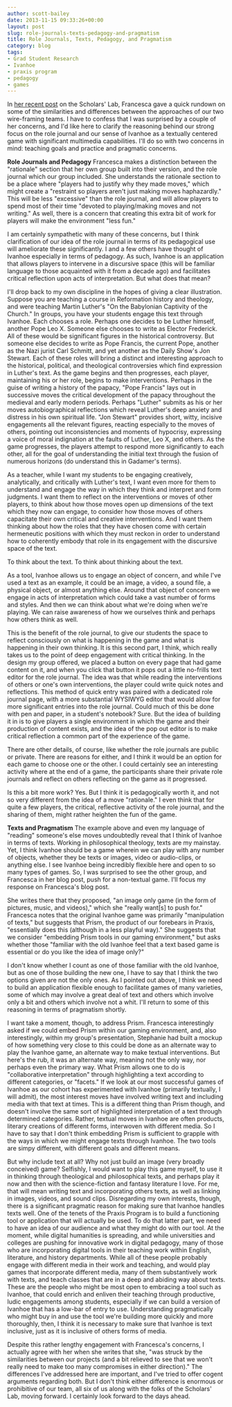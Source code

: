```yaml
---
author: scott-bailey
date: 2013-11-15 09:33:26+00:00
layout: post
slug: role-journals-texts-pedagogy-and-pragmatism
title: Role Journals, Texts, Pedagogy, and Pragmatism
category: blog
tags:
- Grad Student Research
- Ivanhoe
- praxis program
- pedagogy
- games
---
```


In [her recent post](http://www.scholarslab.org/grad-student-research/two-ivanhoes-one-direction/) on the Scholars' Lab, Francesca gave a quick rundown on some of the similarities and differences between the approaches of our two wire-framing teams. I have to confess that I was surprised by a couple of her concerns, and I'd like here to clarify the reasoning behind our strong focus on the role journal and our sense of Ivanhoe as a textually centered game with significant multimedia capabilities. I'll do so with two concerns in mind: teaching goals and practice and pragmatic concerns.

**Role Journals and Pedagogy**
Francesca makes a distinction between the "rationale" section that her own group built into their version, and the role journal which our group included. She understands the rationale section to be a place where "players had to justify why they made moves," which might create a "restraint so players aren't just making moves haphazardly." This will be less "excessive" than the role journal, and will allow players to spend most of their time "devoted to playing/making moves and not writing." As well, there is a concern that creating this extra bit of work for players will make the environment "less fun."

I am certainly sympathetic with many of these concerns, but I think clarification of our idea of the role journal in terms of its pedagogical use will ameliorate these significantly. I and a few others have thought of Ivanhoe especially in terms of pedagogy. As such, Ivanhoe is an application that allows players to intervene in a discursive space (this will be familiar language to those acquainted with it from a decade ago) and facilitates critical reflection upon acts of interpretation. But what does that mean?

I'll drop back to my own discipline in the hopes of giving a clear illustration. Suppose you are teaching a course in Reformation history and theology, and were teaching Martin Luther's "On the Babylonian Captivity of the Church." In groups, you have your students engage this text through Ivanhoe. Each chooses a role. Perhaps one decides to be Luther himself, another Pope Leo X. Someone else chooses to write as Elector Frederick. All of these would be significant figures in the historical controversy. But someone else decides to write as Pope Francis, the current Pope, another as the Nazi jurist Carl Schmitt, and yet another as the Daily Show's Jon Stewart. Each of these roles will bring a distinct and interesting approach to the historical, political, and theological controversies which find expression in Luther's text. As the game begins and then progresses, each player, maintaining his or her role, begins to make interventions. Perhaps in the guise of writing a history of the papacy, "Pope Francis" lays out in successive moves the critical development of the papacy throughout the medieval and early modern periods. Perhaps "Luther" submits as his or her moves autobiographical reflections which reveal Luther's deep anxiety and distress in his own spiritual life. "Jon Stewart" provides short, witty, incisive engagements all the relevant figures, reacting especially to the moves of others, pointing out inconsistencies and moments of hypocrisy, expressing a voice of moral indignation at the faults of Luther, Leo X, and others. As the game progresses, the players attempt to respond more significantly to each other, all for the goal of understanding the initial text through the fusion of numerous horizons (do understand this in Gadamer's terms).

As a teacher, while I want my students to be engaging creatively, analytically, and critically with Luther's text, I want even more for them to understand and engage the way in which they think and interpret and form judgments. I want them to reflect on the interventions or moves of other players, to think about how those moves open up dimensions of the text which they now can engage, to consider how those moves of others capacitate their own critical and creative interventions. And I want them thinking about how the roles that they have chosen come with certain hermeneutic positions with which they must reckon in order to understand how to coherently embody that role in its engagement with the discursive space of the text.

To think about the text. To think about thinking about the text.

As a tool, Ivanhoe allows us to engage an object of concern, and while I've used a text as an example, it could be an image, a video, a sound file, a physical object, or almost anything else. Around that object of concern we engage in acts of interpretation which could take a vast number of forms and styles. And then we can think about what we're doing when we're playing. We can raise awareness of how we ourselves think and perhaps how others think as well.

This is the benefit of the role journal, to give our students the space to reflect consciously on what is happening in the game and what is happening in their own thinking. It is this second part, I think, which really takes us to the point of deep engagement with critical thinking. In the design my group offered, we placed a button on every page that had game content on it, and when you click that button it pops out a little no-frills text editor for the role journal. The idea was that while reading the interventions of others or one's own interventions, the player could write quick notes and reflections. This method of quick entry was paired with a dedicated role journal page, with a more substantial WYSIWYG editor that would allow for more significant entries into the role journal. Could much of this be done with pen and paper, in a student's notebook? Sure. But the idea of building it in is to give players a single environment in which the game and their production of content exists, and the idea of the pop out editor is to make critical reflection a common part of the experience of the game.

There are other details, of course, like whether the role journals are public or private. There are reasons for either, and I think it would be an option for each game to choose one or the other. I could certainly see an interesting activity where at the end of a game, the participants share their private role journals and reflect on others reflecting on the game as it progressed.

Is this a bit more work? Yes. But I think it is pedagogically worth it, and not so very different from the idea of a move "rationale." I even think that for quite a few players, the critical, reflective activity of the role journal, and the sharing of them, might rather heighten the fun of the game.

**Texts and Pragmatism**
The example above and even my language of "reading" someone's else moves undoubtedly reveal that I think of Ivanhoe in terms of texts. Working in philosophical theology, texts are my mainstay. Yet, I think Ivanhoe should be a game wherein we can play with any number of objects, whether they be texts or images, video or audio-clips, or anything else. I see Ivanhoe being incredibly flexible here and open to so many types of games. So, I was surprised to see the other group, and Francesca in her blog post, push for a non-textual game. I'll focus my response on Francesca's blog post.

She writes there that they proposed, "an image only game (in the form of pictures, music, and videos)," which she "really want[s] to push for." Francesca notes that the original Ivanhoe game was primarily "manipulation of texts," but suggests that Prism, the product of our forebears in Praxis, "essentially does this (although in a less playful way)." She suggests that we consider "embedding Prism tools in our gaming environment," but asks whether those "familiar with the old Ivanhoe feel that a text based game is essential or do you like the idea of image only?"

I don't know whether I count as one of those familiar with the old Ivanhoe, but as one of those building the new one, I have to say that I think the two options given are not the only ones. As I pointed out above, I think we need to build an application flexible enough to facilitate games of many varieties, some of which may involve a great deal of text and others which involve only a bit and others which involve not a whit. I'll return to some of this reasoning in terms of pragmatism shortly.

I want take a moment, though, to address Prism. Francesca interestingly asked if we could embed Prism within our gaming environment, and, also interestingly, within my group's presentation, Stephanie had built a mockup of how something very close to this could be done as an alternate way to play the Ivanhoe game, an alternate way to make textual interventions. But here's the rub, it was an alternate way, meaning not the only way, nor perhaps even the primary way. What Prism allows one to do is "collaborative interpretation" through highlighting a text according to different categories, or "facets." If we look at our most successful games of Ivanhoe as our cohort has experimented with Ivanhoe (primarily textually, I will admit), the most interest moves have involved writing text and including media with that text at times. This is a different thing than Prism though, and doesn't involve the same sort of highlighted interpretation of a text through determined categories. Rather, textual moves in Ivanhoe are often products, literary creations of different forms, interwoven with different media. So I have to say that I don't think embedding Prism is sufficient to grapple with the ways in which we might engage texts through Ivanhoe. The two tools are simpy different, with different goals and different means.

But why include text at all? Why not just build an image (very broadly conceived) game? Selfishly, I would want to play this game myself, to use it in thinking through theological and philosophical texts, and perhaps play it now and then with the science-fiction and fantasy literature I love. For me, that will mean writing text and incorporating others texts, as well as linking in images, videos, and sound clips. Disregarding my own interests, though, there is a significant pragmatic reason for making sure that Ivanhoe handles texts well. One of the tenets of the Praxis Program is to build a functioning tool or application that will actually be used. To do that latter part, we need to have an idea of our audience and what they might do with our tool. At the moment, while digital humanities is spreading, and while universities and colleges are pushing for innovative work in digital pedagogy, many of those who are incorporating digital tools in their teaching work within English, literature, and history departments. While all of these people probably engage with different media in their work and teaching, and would play games that incorporate different media, many of them substantively work with texts, and teach classes that are in a deep and abiding way about texts. These are the people who might be most open to embracing a tool such as Ivanhoe, that could enrich and enliven their teaching through productive, ludic engagements among students, especially if we can build a version of Ivanhoe that has a low-bar of entry to use. Understanding pragmatically who might buy in and use the tool we're building more quickly and more thoroughly, then, I think it is necessary to make sure that Ivanhoe is text inclusive, just as it is inclusive of others forms of media.

Despite this rather lengthy engagement with Francesca's concerns, I actually agree with her when she writes that she, "was struck by the similarities between our projects (and a bit relieved to see that we won't really need to make too many compromises in either direction)." The differences I've addressed here are important, and I've tried to offer cogent arguments regarding both. But I don't think either difference is enormous or prohibitive of our team, all six of us along with the folks of the Scholars' Lab, moving forward. I certainly look forward to the days ahead.

